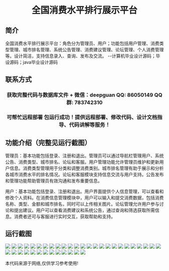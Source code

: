 <p><h1 align="center">全国消费水平排行展示平台</h1></p>

## 简介
全国消费水平排行展示平台：角色分为管理员、用户；功能包括用户管理、消费类型管理、城市排名管理、系统公告管理、消费建议管理、论坛管理、个人消费管理等。设计简洁，支持信息录入、查询、发布及交流。    --计算机毕业设计源码；毕设源码；java毕业设计源码


## 联系方式
<p><h3 align="center">获取完整代码与数据库文件 + 微信：deepguan QQ: 86050149 QQ群: 783742310</h3></p>
<p><h3 align="center">可帮忙远程部署 包运行成功！提供远程部署、修改代码、设计文档指导、代码讲解等服务！</h3></p>

## 功能介绍（完整见运行截图）
管理员：基本功能包括登录、注册和退出。管理员可以通过导航栏管理用户、系统公告、消费类型、城市排名、论坛和客服。用户管理功能允许管理员维护和更新用户信息。消费类型管理用于分类和调整消费类别。城市排名管理有助于展示和分析各城市消费水平的排名情况。论坛和客服模块支持信息交流与用户支持。公告发布和管理功能帮助管理员有效沟通和发布重要信息。

用户：基本功能包括登录、注册和退出。用户界面提供个人信息管理，可以查看和修改个人资料。在消费信息管理模块中，用户可以输入和提交消费数据，包括消费名称、类型、金额和城市排名，同时可以上传相关图片。论坛管理允许用户参与讨论和提出建议。用户可以查看消费建议和系统公告，通过查询和筛选获取所需信息。消费者还可与客服进行实时交互，获取帮助和支持。


## 运行截图
![](https://bs-1329754181.cos.ap-shanghai.myqcloud.com/ssm/NationalConsumptionRankingDisplayPlatform/img/001.jpg)
![](https://bs-1329754181.cos.ap-shanghai.myqcloud.com/ssm/NationalConsumptionRankingDisplayPlatform/img/002.jpg)
![](https://bs-1329754181.cos.ap-shanghai.myqcloud.com/ssm/NationalConsumptionRankingDisplayPlatform/img/003.jpg)
![](https://bs-1329754181.cos.ap-shanghai.myqcloud.com/ssm/NationalConsumptionRankingDisplayPlatform/img/004.jpg)
![](https://bs-1329754181.cos.ap-shanghai.myqcloud.com/ssm/NationalConsumptionRankingDisplayPlatform/img/005.jpg)
![](https://bs-1329754181.cos.ap-shanghai.myqcloud.com/ssm/NationalConsumptionRankingDisplayPlatform/img/006.jpg)
![](https://bs-1329754181.cos.ap-shanghai.myqcloud.com/ssm/NationalConsumptionRankingDisplayPlatform/img/007.jpg)
![](https://bs-1329754181.cos.ap-shanghai.myqcloud.com/ssm/NationalConsumptionRankingDisplayPlatform/img/008.jpg)
![](https://bs-1329754181.cos.ap-shanghai.myqcloud.com/ssm/NationalConsumptionRankingDisplayPlatform/img/009.jpg)
![](https://bs-1329754181.cos.ap-shanghai.myqcloud.com/ssm/NationalConsumptionRankingDisplayPlatform/img/010.jpg)
![](https://bs-1329754181.cos.ap-shanghai.myqcloud.com/ssm/NationalConsumptionRankingDisplayPlatform/img/011.jpg)
![](https://bs-1329754181.cos.ap-shanghai.myqcloud.com/ssm/NationalConsumptionRankingDisplayPlatform/img/012.jpg)
![](https://bs-1329754181.cos.ap-shanghai.myqcloud.com/ssm/NationalConsumptionRankingDisplayPlatform/img/013.jpg)
![](https://bs-1329754181.cos.ap-shanghai.myqcloud.com/ssm/NationalConsumptionRankingDisplayPlatform/img/014.jpg)
![](https://bs-1329754181.cos.ap-shanghai.myqcloud.com/ssm/NationalConsumptionRankingDisplayPlatform/img/015.jpg)
![](https://bs-1329754181.cos.ap-shanghai.myqcloud.com/ssm/NationalConsumptionRankingDisplayPlatform/img/016.jpg)
![](https://bs-1329754181.cos.ap-shanghai.myqcloud.com/ssm/NationalConsumptionRankingDisplayPlatform/img/017.jpg)
![](https://bs-1329754181.cos.ap-shanghai.myqcloud.com/ssm/NationalConsumptionRankingDisplayPlatform/img/018.jpg)
![](https://bs-1329754181.cos.ap-shanghai.myqcloud.com/ssm/NationalConsumptionRankingDisplayPlatform/img/019.jpg)
![](https://bs-1329754181.cos.ap-shanghai.myqcloud.com/ssm/NationalConsumptionRankingDisplayPlatform/img/020.jpg)
![](https://bs-1329754181.cos.ap-shanghai.myqcloud.com/ssm/NationalConsumptionRankingDisplayPlatform/img/021.jpg)
![](https://bs-1329754181.cos.ap-shanghai.myqcloud.com/ssm/NationalConsumptionRankingDisplayPlatform/img/022.jpg)
![](https://bs-1329754181.cos.ap-shanghai.myqcloud.com/ssm/NationalConsumptionRankingDisplayPlatform/img/023.jpg)
![](https://bs-1329754181.cos.ap-shanghai.myqcloud.com/ssm/NationalConsumptionRankingDisplayPlatform/img/024.jpg)
![](https://bs-1329754181.cos.ap-shanghai.myqcloud.com/ssm/NationalConsumptionRankingDisplayPlatform/img/025.jpg)
![](https://bs-1329754181.cos.ap-shanghai.myqcloud.com/ssm/NationalConsumptionRankingDisplayPlatform/img/026.jpg)
![](https://bs-1329754181.cos.ap-shanghai.myqcloud.com/ssm/NationalConsumptionRankingDisplayPlatform/img/027.jpg)
![](https://bs-1329754181.cos.ap-shanghai.myqcloud.com/ssm/NationalConsumptionRankingDisplayPlatform/img/028.jpg)
![](https://bs-1329754181.cos.ap-shanghai.myqcloud.com/ssm/NationalConsumptionRankingDisplayPlatform/img/029.jpg)
![](https://bs-1329754181.cos.ap-shanghai.myqcloud.com/ssm/NationalConsumptionRankingDisplayPlatform/img/030.jpg)
![](https://bs-1329754181.cos.ap-shanghai.myqcloud.com/ssm/NationalConsumptionRankingDisplayPlatform/img/031.jpg)
![](https://bs-1329754181.cos.ap-shanghai.myqcloud.com/ssm/NationalConsumptionRankingDisplayPlatform/img/032.jpg)
![](https://bs-1329754181.cos.ap-shanghai.myqcloud.com/ssm/NationalConsumptionRankingDisplayPlatform/img/033.jpg)
![](https://bs-1329754181.cos.ap-shanghai.myqcloud.com/ssm/NationalConsumptionRankingDisplayPlatform/img/034.jpg)
![](https://bs-1329754181.cos.ap-shanghai.myqcloud.com/ssm/NationalConsumptionRankingDisplayPlatform/img/035.jpg)
![](https://bs-1329754181.cos.ap-shanghai.myqcloud.com/ssm/NationalConsumptionRankingDisplayPlatform/img/036.jpg)
![](https://bs-1329754181.cos.ap-shanghai.myqcloud.com/ssm/NationalConsumptionRankingDisplayPlatform/img/037.jpg)
![](https://bs-1329754181.cos.ap-shanghai.myqcloud.com/ssm/NationalConsumptionRankingDisplayPlatform/img/038.jpg)

<p>本代码来源于网络,仅供学习参考使用!</p>
